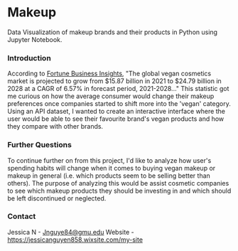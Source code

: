 # Makeup
Data Visualization of makeup brands and their products in Python using Jupyter Notebook.

### Introduction

According to [Fortune Business Insights](https://www.fortunebusinessinsights.com/vegan-cosmetics-market-106594), "The global vegan cosmetics market is projected to grow from $15.87 billion in 2021 to $24.79 billion in 2028 at a CAGR of 6.57% in forecast period, 2021-2028..." This statistic got me curious on how the average consumer would change their makeup preferences once companies started to shift more into the 'vegan' category. Using an API dataset, I wanted to create an interactive interface where the user would be able to see their favourite brand's vegan products and how they compare with other brands. 

### Further Questions 

To continue further on from this project, I'd like to analyze how user's spending habits will change when it comes to buying vegan makeup or makeup in general (i.e. which products seem to be selling better than others). The purpose of analyzing this would be assist cosmetic companies to see which makeup products they should be investing in and which should be left discontinued or neglected.

### Contact
Jessica N - Jnguye84@gmu.edu
Website - https://jessicanguyen858.wixsite.com/my-site
